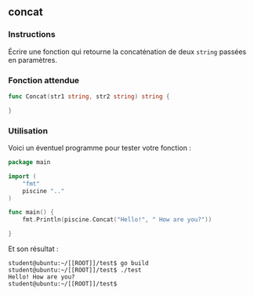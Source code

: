 ## concat

### Instructions

Écrire une fonction qui retourne la concaténation de deux `string` passées en paramètres.

### Fonction attendue

```go
func Concat(str1 string, str2 string) string {

}
```

### Utilisation

Voici un éventuel programme pour tester votre fonction :

```go
package main

import (
	"fmt"
	piscine ".."
)

func main() {
	fmt.Println(piscine.Concat("Hello!", " How are you?"))

}
```

Et son résultat :

```console
student@ubuntu:~/[[ROOT]]/test$ go build
student@ubuntu:~/[[ROOT]]/test$ ./test
Hello! How are you?
student@ubuntu:~/[[ROOT]]/test$
```
